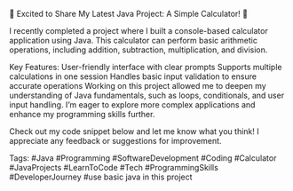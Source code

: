 🚀 Excited to Share My Latest Java Project: A Simple Calculator! 🚀

I recently completed a project where I built a console-based calculator application using Java. This calculator can perform basic arithmetic operations, including addition, subtraction, multiplication, and division.

Key Features:
User-friendly interface with clear prompts
Supports multiple calculations in one session
Handles basic input validation to ensure accurate operations
Working on this project allowed me to deepen my understanding of Java fundamentals, such as loops, conditionals, and user input handling. I’m eager to explore more complex applications and enhance my programming skills further.

Check out my code snippet below and let me know what you think! I appreciate any feedback or suggestions for improvement.



Tags:
#Java #Programming #SoftwareDevelopment #Coding #Calculator #JavaProjects #LearnToCode #Tech #ProgrammingSkills #DeveloperJourney
#use basic java in this project

